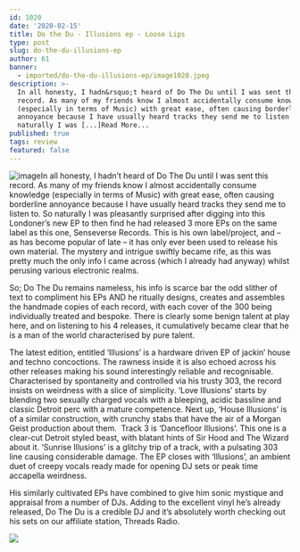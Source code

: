 ```yaml
---
id: 1020
date: '2020-02-15'
title: Do the Du - Illusions ep - Loose Lips
type: post
slug: do-the-du-illusions-ep
author: 61
banner:
  - imported/do-the-du-illusions-ep/image1020.jpeg
description: >-
  In all honesty, I hadn&rsquo;t heard of Do The Du until I was sent this
  record. As many of my friends know I almost accidentally consume knowledge
  (especially in terms of Music) with great ease, often causing borderline
  annoyance because I have usually heard tracks they send me to listen to. So
  naturally I was [...]Read More...
published: true
tags: review
featured: false
---
```

![image](../imported/do-the-du-illusions-ep/image1020.jpeg)In all honesty, I hadn’t heard of Do The Du until I was sent this record. As many of my friends know I almost accidentally consume knowledge (especially in terms of Music) with great ease, often causing borderline annoyance because I have usually heard tracks they send me to listen to. So naturally I was pleasantly surprised after digging into this Londoner’s new EP to then find he had released 3 more EPs on the same label as this one, Senseverse Records. This is his own label/project, and – as has become popular of late – it has only ever been used to release his own material. The mystery and intrigue swiftly became rife, as this was pretty much the only info I came across (which I already had anyway) whilst perusing various electronic realms.

So; Do The Du remains nameless, his info is scarce bar the odd slither of text to compliment his EPs AND he ritually designs, creates and assembles the handmade copies of each record, with each cover of the 300 being individually treated and bespoke. There is clearly some benign talent at play here, and on listening to his 4 releases, it cumulatively became clear that he is a man of the world characterised by pure talent.

The latest edition, entitled ‘Illusions’ is a hardware driven EP of jackin’ house and techno concoctions. The rawness inside it is also echoed across his other releases making his sound interestingly reliable and recognisable. Characterised by spontaneity and controlled via his trusty 303, the record insists on weirdness with a slice of simplicity. ‘Love Illusions’ starts by blending two sexually charged vocals with a bleeping, acidic bassline and classic Detroit perc with a mature competence. Next up, ‘House Illusions’ is of a similar construction, with crunchy stabs that have the air of a Morgan Geist production about them.  Track 3 is ‘Dancefloor Illusions’. This one is a clear-cut Detroit styled beast, with blatant hints of Sir Hood and The Wizard about it. ‘Sunrise Illusions’ is a glitchy trip of a track, with a pulsating 303 line causing considerable damage. The EP closes with ‘Illusions’, an ambient duet of creepy vocals ready made for opening DJ sets or peak time accapella weirdness.

His similarly cultivated EPs have combined to give him sonic mystique and appraisal from a number of DJs. Adding to the excellent vinyl he’s already released, Do The Du is a credible DJ and it’s absolutely worth checking out his sets on our affiliate station, Threads Radio.

![](/wp-content/uploads/live/img/wysiwyg/5e46973d69df7.jpg)